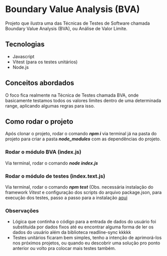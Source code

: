 # Boundary Value Analysis (BVA)
Projeto que ilustra uma das Técnicas de Testes de Software chamada Boundary Value Analysis (BVA), ou Análise de Valor Limite.

## Tecnologias

- Javascript
- Vitest (para os testes unitários)
- Node.js


## Conceitos abordados

O foco fica realmente na Técnica de Testes chamada BVA, onde basicamente testamos todos os valores limites dentro de uma determinada range, aplicando algumas regras para isso.

## Como rodar o projeto

Após clonar o projeto, rodar o comando ***npm i*** via terminal já na pasta do projeto para criar a pasta ***node_modules*** com as dependências do projeto.

### Rodar o módulo BVA (index.js)

Via terminal, rodar o comando ***node index.js***

### Rodar o módulo de testes (index.text.js)

Via terminal, rodar o comando ***npm test*** (Obs. necessária instalação do framework *Vitest* e configuração dos scripts do arquivo package.json, para execução dos testes, passo a passo para a instalação [aqui](https://vitest.dev/guide/)

### Observações

- Lógica que continha o código para a entrada de dados do usuário foi substituída por dados fixos até eu encontrar alguma forma de ler os dados do usuário além da biblioteca readline-sync kkkkk
- Testes unitários ficaram bem simples, tenho a intenção de aprimorá-los nos próximos projetos, ou quando eu descobrir uma solução pro ponto anterior ou volto pra colocar mais testes também.
